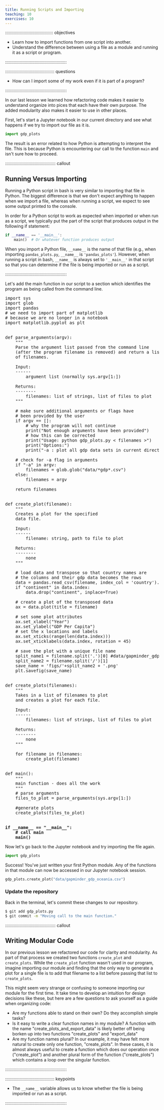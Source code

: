 ```yaml
---
title: Running Scripts and Importing
teaching: 10
exercises: 10
---
```


::::::::::::::::::::::::::::::::::::::: objectives

- Learn how to import functions from one script into another.
- Understand the difference between using a file as a module and running it as a script or program.

::::::::::::::::::::::::::::::::::::::::::::::::::

:::::::::::::::::::::::::::::::::::::::: questions

- How can I import some of my work even if it is part of a program?

::::::::::::::::::::::::::::::::::::::::::::::::::

In our last lesson we learned how refactoring code makes it easier to understand
organize into pices that each have their own purpose. The added modularity also makes
it easier to use in other places.

First, let's start a Jupyter notebook in our current directory
and see what happens if we try to import our file as it is.

```python
import gdp_plots
```

The result is an error related to how Python is attempting to interpret
the file. This is because Python is encountering our call to the function
`main` and isn't sure how to proceed.

:::::::::::::::::::::::::::::::::::::::::  callout

## Running Versus Importing

Running a Python script in bash is very similar to
importing that file in Python.
The biggest difference is that we don't expect anything
to happen when we import a file,
whereas when running a script, we expect to see some
output printed to the console.

In order for a Python script to work as expected
when imported or when run as a script,
we typically put the part of the script
that produces output in the following if statement:

```python
if __name__ == '__main__':
    main()  # Or whatever function produces output
```

When you import a Python file, `__name__` is the name
of that file (e.g., when importing `pandas_plots.py`,
`__name__` is `'pandas_plots'`). However, when running a
script in bash, `__name__` is always set to `'__main__'`
in that script so that you can determine if the file
is being imported or run as a script.


::::::::::::::::::::::::::::::::::::::::::::::::::

Let's add the main function in our script to a section which identifies the program
as being called from the command line.

<pre>
import sys
import glob
import pandas
# we need to import part of matplotlib
# because we are no longer in a notebook
import matplotlib.pyplot as plt


def parse_arguments(argv):
    """
    Parse the argument list passed from the command line
    (after the program filename is removed) and return a list
    of filenames.

    Input:
    ------
        argument list (normally sys.argv[1:])

    Returns:
    --------
        filenames: list of strings, list of files to plot
    """

    # make sure additional arguments or flags have
    # been provided by the user
    if argv == []:
        # why the program will not continue
        print("Not enough arguments have been provided")
        # how this can be corrected
        print("Usage: python gdp_plots.py < filenames >")
        print("Options:")
        print("-a : plot all gdp data sets in current directory")

    # check for -a flag in arguments
    if "-a" in argv:
        filenames = glob.glob("data/*gdp*.csv")
    else:
        filenames = argv

    return filenames


def create_plot(filename):
    """
    Creates a plot for the specified
    data file.

    Input:
    ------
        filename: string, path to file to plot

    Returns:
    --------
        none
    """

    # load data and transpose so that country names are
    # the columns and their gdp data becomes the rows
    data = pandas.read_csv(filename, index_col = 'country').T
    if "continent" in data.index:
        data.drop("continent", inplace=True)

    # create a plot of the transposed data
    ax = data.plot(title = filename)

    # set some plot attributes
    ax.set_xlabel("Year")
    ax.set_ylabel("GDP Per Capita")
    # set the x locations and labels
    ax.set_xticks(range(len(data.index)))
    ax.set_xticklabels(data.index, rotation = 45)

    # save the plot with a unique file name
    split_name1 = filename.split('.')[0] #data/gapminder_gdp_XXX
    split_name2 = filename.split('/')[1]
    save_name = 'figs/'+split_name2 + '.png'
    plt.savefig(save_name)


def create_plots(filenames):
    """
    Takes in a list of filenames to plot
    and creates a plot for each file.

    Input:
    ------
        filenames: list of strings, list of files to plot

    Returns:
    --------
        none
    """

    for filename in filenames:
        create_plot(filename)


def main():
    """
    main function - does all the work
    """
    # parse arguments
    files_to_plot = parse_arguments(sys.argv[1:])

    #generate plots
    create_plots(files_to_plot)
<b>

if __name__ == "__main__":
    # call main
    main()</b>
</pre>

Now let's go back to the Jupyter notebook and try importing the file again.

```python
import gdp_plots
```

Success! You've just written your first Python module. Any of the functions in that module can now be accessed in our Jupyter notebook session.

```python
gdp_plots.create_plot("data/gapminder_gdp_oceania.csv")
```

### Update the repository

Back in the terminal, let's commit these changes to our repository.

```bash
$ git add gdp_plots.py
$ git commit -m "Moving call to the main function."
```

:::::::::::::::::::::::::::::::::::::::::  callout

## Writing Modular Code

In our previous lesson we refactored our code for clarity and modularity.
As part of that process we created two functions `create_plot` and `create_plots`.
While the `create_plot` function wasn't used in our program, imagine importing our
module and finding that the only way to generate a plot for a single file
is to add that filename to a list before passing that list to `create_plots`.

This might seem very strange or confusing to someone importing our module
for the first time. It take time to develop an intuition for design decisions like
these, but here are a few questions to ask yourself as a guide when organizing code:

- Are my functions able to stand on their own? Do they accomplish simple tasks?
- Is it easy to write a clear function names in my module?
  A function with the name "create\_plots\_and\_export\_data" is likely better
  off being borken up into two functions "create\_plots" and "export\_data"
- Are my function names plural?
  In our example, it may have felt more natural to create only one function,
  "create\_plots". In these cases, it is almost always useful to create a
  function which does our operation once ("create\_plot") and another plural
  form of the function ("create\_plots") which contains a loop over the
  singular function.

::::::::::::::::::::::::::::::::::::::::::::::::::

:::::::::::::::::::::::::::::::::::::::: keypoints

- The `__name__` variable allows us to know whether the file is being imported or run as a script.

::::::::::::::::::::::::::::::::::::::::::::::::::


